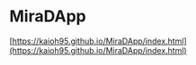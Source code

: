 # MiraDApp

[https://kaioh95.github.io/MiraDApp/index.html](https://kaioh95.github.io/MiraDApp/index.html)